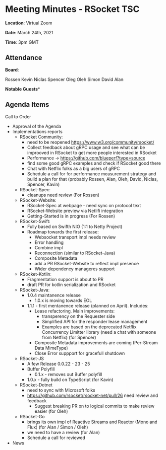 # Meeting Minutes - RSocket TSC

**Location**: Virtual Zoom

**Date**: March 24th, 2021

**Time**: 3pm GMT

## Attendance

**Board**: 

Rossen
Kevin
Niclas
Spencer
Oleg
Oleh
Simon
David
Alan

 
**Notable Guests***
 
## Agenda Items

Call to Order
* Approval of the Agenda
* Implementations reports
    * RSocket Community:
        * need to be reopened https://www.w3.org/community/rsocket/
        * Collect feedback about gRPC usage and see what can be improoved in RSocket to get more people interested in RSocket
        * Performance -> https://github.com/blueperf?type=source
        * find some good gRPC examples and check if RSocket good there
        * Chat with Netflix folks as a big users of gRPC
        * Schedule a call for for performance measurement strategy and build a plan for that (probably Rossen, Alan, Oleh, David, Niclas, Spencer, Kavin)
    * RSocket-Spec:
        * cleanups need review (For Rossen)
    * RSocket-Website:
        * RSocket-Spec at webpage - need sync on protocol text 
        * RSocket-Website preview via Netlifi integration
        * Getting-Started is in progress (For Rossen)
    * RSocket-Swift:
        * Fully based on Swifth NIO (1:1 to Netty Project)
        * Roadmap towards the first release:
            * Websocket transport impl needs review
            * Error handling
            * Combine impl
            * Reconnection (similar to RSocket-Java)
            * Composite Metadata
            * add a PR RSocket-Website to reflect impl presence
            * Wider dependency manageres support
    * RSocket-Kotlin:
        * Fragmentation support is about to PR
        * draft PR for kotlin serialization and RSocket 
    * RSocket-Java:
        * 1.0.4 maintanence release
            * 1.0.x is moving towards EOL
        * 1.1.1 - first mentanence release (planned on April). Includes:
            * Lease refactoring. Main improvements:
                - transperency on the Requester side
                - Simplified API for the responder lease management
                - Examples are based on the deprecated Netflix Concurrency Limitter library (need a chat with someone from Netflix) (for Spencer)
            * Composite Metadata improvements are coming (Per-Stream Data MimeType)
            * Close Error suppport for gracefull shutdown
    * RSocket-JS
        * A few Release 0.0.22 - 23 - 25
        * Buffer Polyfill 
            * 0.1.x - removes out Buffer polyfill 
        * 1.0.x - fully build on TypeScript (for Kavin)
    * RSocket-Dotnet
        * need to sync with Microsoft folks
        * https://github.com/rsocket/rsocket-net/pull/26 need review and feedback
            * Suggest breaking PR on to logical commits to make review easier (for Oleh) 
    * RSocket-Go
        * brings its own impl of Reactive Streams and Reactor (Mono and Flux) (for Alan / Simon / Oleh)
        * we need to have a review (for Alan)
        * Schedule a call for reviewed 
* News
        
